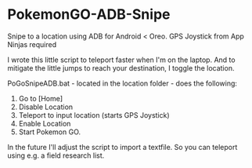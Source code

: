 # PokemonGO-ADB-Snipe
Snipe to a location using ADB for Android < Oreo.
GPS Joystick from App Ninjas required

I wrote this little script to teleport faster when I'm on the laptop.
And to mitigate the little jumps to reach your destination, I toggle the location.

PoGoSnipeADB.bat - located in the location folder - does the following:
1. Go to [Home] 
2. Disable Location
3. Teleport to input location (starts GPS Joystick)
4. Enable Location
5. Start Pokemon GO.

In the future I'll adjust the script to import a textfile.
So you can teleport using e.g. a field research list.
